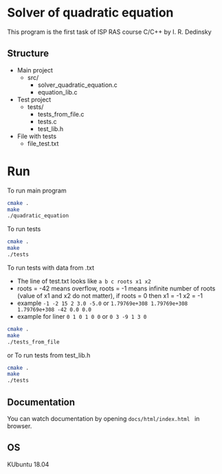 # Solver of quadratic equation
This program is the first task of ISP RAS course C/C++ by I. R. Dedinsky
## Structure
- Main project 
    - src/
      - solver_quadratic_equation.c 
      - equation_lib.c
- Test project
    - tests/
      - tests_from_file.c
      - tests.c
      - test_lib.h
- File with tests
  - file_test.txt

# Run
To run main program

```bash
cmake .
make
./quadratic_equation
```

To run tests

```bash
cmake .
make
./tests
```
To run tests with data from .txt
- The line of test.txt looks like ``` a b c roots x1 x2 ```
- roots = -42 means overflow, roots = -1 means infinite number of roots (value of x1 and x2 do not matter), if roots = 0 then x1 = -1 x2 = -1
- example ```-1 -2 15 2 3.0 -5.0``` or ```1.79769e+308 1.79769e+308 1.79769e+308 -42 0.0 0.0```
- example for liner ```0 1 0 1 0 0``` or
                       ```0 3 -9 1 3 0```
```bash
cmake .
make
./tests_from_file
```
or To run tests from test_lib.h
```bash
cmake .
make
./tests
```

## Documentation
You can watch documentation by opening
```docs/html/index.html ``` in browser.
## OS
 KUbuntu 18.04
